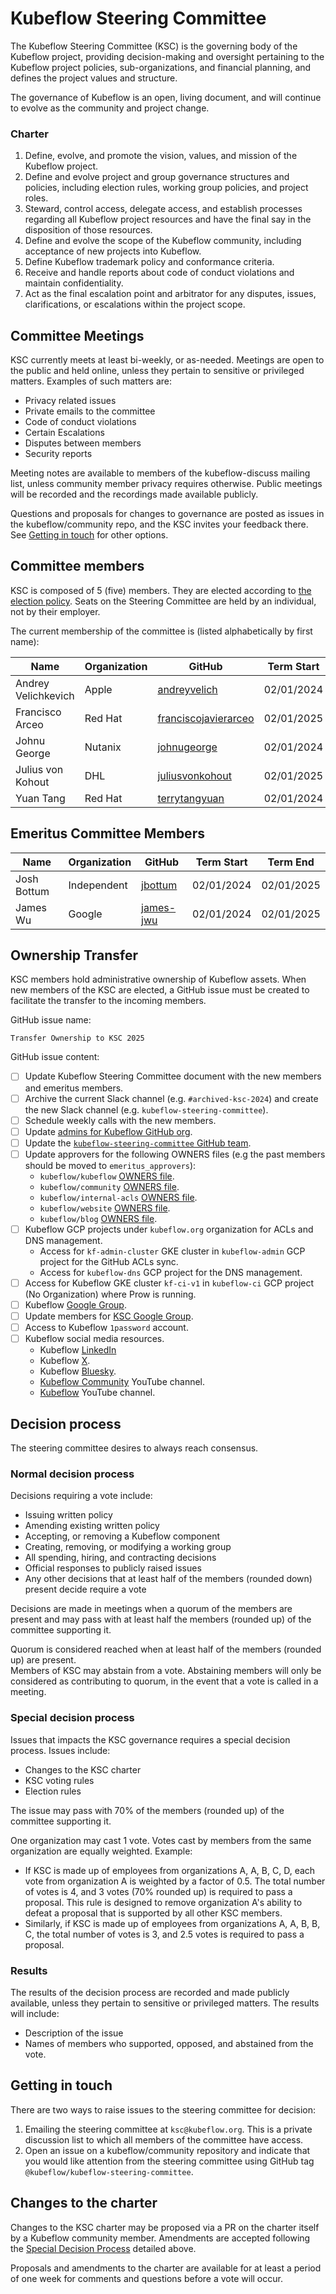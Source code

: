 # Kubeflow Steering Committee

The Kubeflow Steering Committee (KSC) is the governing body of the Kubeflow project, providing decision-making and oversight pertaining to the Kubeflow project policies, sub-organizations, and financial planning, and defines the project values and structure.

The governance of Kubeflow is an open, living document, and will continue to evolve as the community and project change.

### Charter

1. Define, evolve, and promote the vision, values, and mission of the Kubeflow project.
1. Define and evolve project and group governance structures and policies, including election rules, working group policies, and project roles.
1. Steward, control access, delegate access, and establish processes regarding all Kubeflow project resources and have the final say in the disposition of those resources.
1. Define and evolve the scope of the Kubeflow community, including acceptance of new projects into Kubeflow.
1. Define Kubeflow trademark policy and conformance criteria.
1. Receive and handle reports about code of conduct violations and maintain confidentiality.
1. Act as the final escalation point and arbitrator for any disputes, issues, clarifications, or escalations within the project scope.

## Committee Meetings

KSC currently meets at least bi-weekly, or as-needed. Meetings are open to the public and held online, unless they pertain to sensitive or privileged matters. Examples of such matters are:

- Privacy related issues
- Private emails to the committee
- Code of conduct violations
- Certain Escalations
- Disputes between members
- Security reports

Meeting notes are available to members of the kubeflow-discuss mailing list, unless community member privacy requires otherwise. Public meetings will be recorded and the recordings made available publicly.

Questions and proposals for changes to governance are posted as issues in the kubeflow/community repo, and the KSC invites your feedback there. See [Getting in touch](#getting-in-touch) for other options.

## Committee members

KSC is composed of 5 (five) members. They are elected according to [the election policy](proposals/kubeflow-steering-committee-election-proposal.md).
Seats on the Steering Committee are held by an individual, not by their employer.

The current membership of the committee is (listed alphabetically by first name):

| Name                | Organization | GitHub                                                           | Term Start | Term End   |
| ------------------- | ------------ | ---------------------------------------------------------------- | ---------- | ---------- |
| Andrey Velichkevich | Apple        | [andreyvelich](https://github.com/andreyvelich/)                 | 02/01/2024 | 02/01/2026 |
| Francisco Arceo     | Red Hat      | [franciscojavierarceo](https://github.com/franciscojavierarceo/) | 02/01/2025 | 02/01/2027 |
| Johnu George        | Nutanix      | [johnugeorge](https://github.com/johnugeorge/)                   | 02/01/2024 | 02/01/2026 |
| Julius von Kohout   | DHL          | [juliusvonkohout](https://github.com/juliusvonkohout/)           | 02/01/2025 | 02/01/2027 |
| Yuan Tang           | Red Hat      | [terrytangyuan](https://github.com/terrytangyuan/)               | 02/01/2024 | 02/01/2026 |

## Emeritus Committee Members

| Name        | Organization | GitHub                                     | Term Start | Term End   |
| ----------- | ------------ | ------------------------------------------ | ---------- | ---------- |
| Josh Bottum | Independent  | [jbottum](https://github.com/jbottum/)     | 02/01/2024 | 02/01/2025 |
| James Wu    | Google       | [james-jwu](https://github.com/james-jwu/) | 02/01/2024 | 02/01/2025 |

## Ownership Transfer

KSC members hold administrative ownership of Kubeflow assets. When new members of the KSC are elected,
a GitHub issue must be created to facilitate the transfer to the incoming members.

GitHub issue name:

```
Transfer Ownership to KSC 2025
```

GitHub issue content:

- [ ] Update Kubeflow Steering Committee document with the new members and emeritus members.
- [ ] Archive the current Slack channel (e.g. `#archived-ksc-2024`) and create the new Slack channel (e.g. `kubeflow-steering-committee`).
- [ ] Schedule weekly calls with the new members.
- [ ] Update [admins for Kubeflow GitHub org](https://github.com/kubeflow/internal-acls/blob/master/github-orgs/kubeflow/org.yaml#L7).
- [ ] Update the [`kubeflow-steering-committee` GitHub team](https://github.com/kubeflow/internal-acls/blob/master/github-orgs/kubeflow/org.yaml).
- [ ] Update approvers for the following OWNERS files (e.g the past members should be moved to `emeritus_approvers`):
  - `kubeflow/kubeflow` [OWNERS file](https://github.com/kubeflow/kubeflow/blob/master/OWNERS).
  - `kubeflow/community` [OWNERS file](https://github.com/kubeflow/community/blob/master/OWNERS).
  - `kubeflow/internal-acls` [OWNERS file](https://github.com/kubeflow/internal-acls/blob/master/OWNERS).
  - `kubeflow/website` [OWNERS file](https://github.com/kubeflow/website/blob/master/OWNERS).
  - `kubeflow/blog` [OWNERS file](https://github.com/kubeflow/blog/blob/master/OWNERS).
- [ ] Kubeflow GCP projects under `kubeflow.org` organization for ACLs and DNS management.
  - Access for `kf-admin-cluster` GKE cluster in `kubeflow-admin` GCP project for the GitHub ACLs sync.
  - Access for `kubeflow-dns` GCP project for the DNS management.
- [ ] Access for Kubeflow GKE cluster `kf-ci-v1` in `kubeflow-ci` GCP project (No Organization)
      where Prow is running.
- [ ] Kubeflow [Google Group](https://groups.google.com/g/kubeflow-discuss).
- [ ] Update members for [KSC Google Group](https://groups.google.com/a/kubeflow.org/g/ksc).
- [ ] Access to Kubeflow `1password` account.
- [ ] Kubeflow social media resources.
  - Kubeflow [LinkedIn](https://www.linkedin.com/company/kubeflow/)
  - Kubeflow [X](https://x.com/kubeflow).
  - Kubeflow [Bluesky](https://bsky.app/profile/kubefloworg.bsky.social).
  - [Kubeflow Community](https://www.youtube.com/@KubeflowCommunity) YouTube channel.
  - [Kubeflow](https://www.youtube.com/@Kubeflow) YouTube channel.

## Decision process

The steering committee desires to always reach consensus.

### Normal decision process

Decisions requiring a vote include:

- Issuing written policy
- Amending existing written policy
- Accepting, or removing a Kubeflow component
- Creating, removing, or modifying a working group
- All spending, hiring, and contracting decisions
- Official responses to publicly raised issues
- Any other decisions that at least half of the members (rounded down) present decide require a vote

Decisions are made in meetings when a quorum of the members are present and may pass with at least half the members (rounded up) of the committee supporting it.

Quorum is considered reached when at least half of the members (rounded up) are present.  
Members of KSC may abstain from a vote. Abstaining members will only be considered as contributing to quorum, in the event that a vote is called in a meeting.

### Special decision process

Issues that impacts the KSC governance requires a special decision process. Issues include:

- Changes to the KSC charter
- KSC voting rules
- Election rules

The issue may pass with 70% of the members (rounded up) of the committee supporting it.

One organization may cast 1 vote. Votes cast by members from the same organization are equally weighted. Example:

- If KSC is made up of employees from organizations A, A, B, C, D, each vote from organization A is weighted by a factor of 0.5. The total number of votes is 4, and 3 votes (70% rounded up) is required to pass a proposal. This rule is designed to remove organization A's ability to defeat a proposal that is supported by all other KSC members.
- Similarly, if KSC is made up of employees from organizations A, A, B, B, C, the total number of votes is 3, and 2.5 votes is required to pass a proposal.

### Results

The results of the decision process are recorded and made publicly available, unless they pertain to sensitive or privileged matters. The results will include:

- Description of the issue
- Names of members who supported, opposed, and abstained from the vote.

## Getting in touch

There are two ways to raise issues to the steering committee for decision:

1. Emailing the steering committee at `ksc@kubeflow.org`. This is a private discussion list to which all members of the committee have access.
1. Open an issue on a kubeflow/community repository and indicate that you would like attention from the steering committee using GitHub tag `@kubeflow/kubeflow-steering-committee`.

## Changes to the charter

Changes to the KSC charter may be proposed via a PR on the charter itself by a Kubeflow community member. Amendments are accepted following the [Special Decision Process](#special-decision-process) detailed above.

Proposals and amendments to the charter are available for at least a period of one week for comments and questions before a vote will occur.
